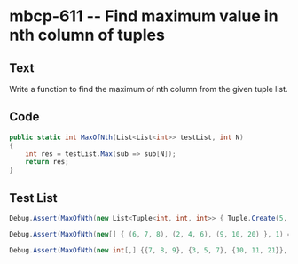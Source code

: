 # mbcp-611 -- Find maximum value in nth column of tuples

## Text

Write a function to find the maximum of nth column from the given tuple list.

## Code

```csharp
public static int MaxOfNth(List<List<int>> testList, int N)  
{  
    int res = testList.Max(sub => sub[N]);  
    return res;  
}
```

## Test List

```csharp
Debug.Assert(MaxOfNth(new List<Tuple<int, int, int>> { Tuple.Create(5, 6, 7), Tuple.Create(1, 3, 5), Tuple.Create(8, 9, 19) }, 2) == 19);
```

```csharp
Debug.Assert(MaxOfNth(new[] { (6, 7, 8), (2, 4, 6), (9, 10, 20) }, 1) == 10);
```

```csharp
Debug.Assert(MaxOfNth(new int[,] {{7, 8, 9}, {3, 5, 7}, {10, 11, 21}}, 1) == 11);
```
